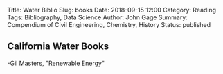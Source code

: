 Title: Water Biblio
Slug: books
Date: 2018-09-15 12:00
Category: Reading
Tags: Bibliography, Data Science
Author: John Gage
Summary: Compendium of Civil Engineering, Chemistry, History
Status: published



## California Water Books ##

-Gil Masters, "Renewable Energy"
